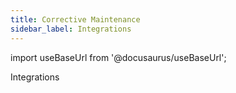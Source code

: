 ```yaml
---
title: Corrective Maintenance
sidebar_label: Integrations
---
```


import useBaseUrl from '@docusaurus/useBaseUrl'; 

<span className="hero__title">Integrations</span>